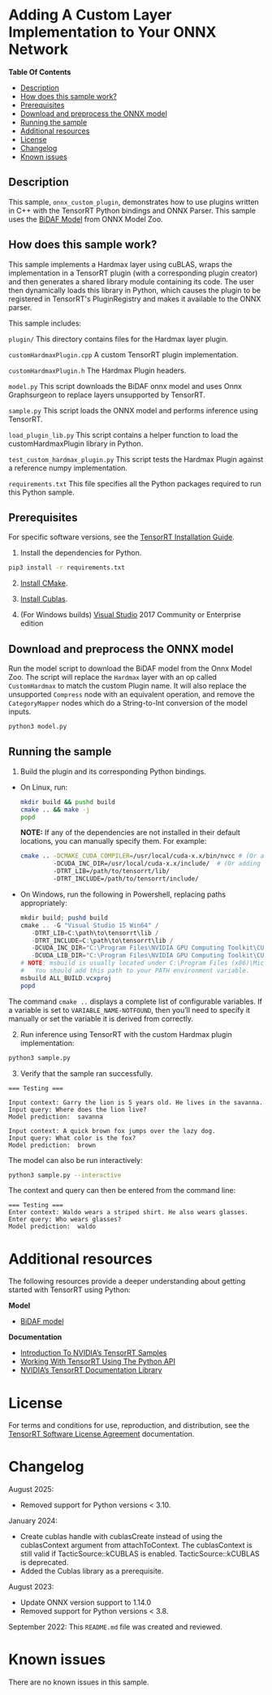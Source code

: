 # Adding A Custom Layer Implementation to Your ONNX Network

**Table Of Contents**
- [Description](#description)
- [How does this sample work?](#how-does-this-sample-work)
- [Prerequisites](#prerequisites)
- [Download and preprocess the ONNX model](#download-the-onnx-model)
- [Running the sample](#running-the-sample)
- [Additional resources](#additional-resources)
- [License](#license)
- [Changelog](#changelog)
- [Known issues](#known-issues)

## Description

This sample, `onnx_custom_plugin`, demonstrates how to use plugins written in C++ with the TensorRT Python bindings and ONNX Parser. This sample uses the [BiDAF Model](https://github.com/onnx/models/tree/main/text/machine_comprehension/bidirectional_attention_flow) from ONNX Model Zoo.

## How does this sample work?

This sample implements a Hardmax layer using cuBLAS, wraps the implementation in a TensorRT plugin (with a corresponding plugin creator) and then generates a shared library module containing its code. The user then dynamically loads this library in Python, which causes the plugin to be registered in TensorRT's PluginRegistry and makes it available to the ONNX parser.

This sample includes:

`plugin/`
This directory contains files for the Hardmax layer plugin.

`customHardmaxPlugin.cpp`
A custom TensorRT plugin implementation.

`customHardmaxPlugin.h`
The Hardmax Plugin headers.

`model.py`
This script downloads the BiDAF onnx model and uses Onnx Graphsurgeon to replace layers unsupported by TensorRT.

`sample.py`
This script loads the ONNX model and performs inference using TensorRT.

`load_plugin_lib.py`
This script contains a helper function to load the customHardmaxPlugin library in Python.

`test_custom_hardmax_plugin.py`
This script tests the Hardmax Plugin against a reference numpy implementation.

`requirements.txt`
This file specifies all the Python packages required to run this Python sample.

## Prerequisites

For specific software versions, see the [TensorRT Installation Guide](https://docs.nvidia.com/deeplearning/sdk/tensorrt-archived/index.html).

1. Install the dependencies for Python.

```bash
pip3 install -r requirements.txt
```

2. [Install CMake](https://cmake.org/download/).

3. [Install Cublas](https://developer.nvidia.com/cublas).

4. (For Windows builds) [Visual Studio](https://visualstudio.microsoft.com/vs/older-downloads/) 2017 Community or Enterprise edition

## Download and preprocess the ONNX model

Run the model script to download the BiDAF model from the Onnx Model Zoo. The script will replace the `Hardmax` layer with an op called `CustomHardmax` to match the custom Plugin name. It will also replace the unsupported `Compress` node with an equivalent operation, and remove the `CategoryMapper` nodes which do a String-to-Int conversion of the model inputs.

```bash
python3 model.py
```

## Running the sample

1.  Build the plugin and its corresponding Python bindings.

   - On Linux, run:
      ```bash
      mkdir build && pushd build
      cmake .. && make -j
      popd
      ```

      **NOTE:** If any of the dependencies are not installed in their default locations, you can manually specify them. For example:
      ```bash
      cmake .. -DCMAKE_CUDA_COMPILER=/usr/local/cuda-x.x/bin/nvcc # (Or adding /path/to/nvcc into $PATH)
               -DCUDA_INC_DIR=/usr/local/cuda-x.x/include/  # (Or adding /path/to/cuda/include into $CPLUS_INCLUDE_PATH)
               -DTRT_LIB=/path/to/tensorrt/lib/
               -DTRT_INCLUDE=/path/to/tensorrt/include/
      ```

   - On Windows, run the following in Powershell, replacing paths appropriately:
      ```ps1
      mkdir build; pushd build
      cmake .. -G "Visual Studio 15 Win64" /
         -DTRT_LIB=C:\path\to\tensorrt\lib /
         -DTRT_INCLUDE=C:\path\to\tensorrt\lib /
         -DCUDA_INC_DIR="C:\Program Files\NVIDIA GPU Computing Toolkit\CUDA\v<CUDA_VERSION>\include" /
         -DCUDA_LIB_DIR="C:\Program Files\NVIDIA GPU Computing Toolkit\CUDA\v<CUDA_VERSION>\lib\x64"
      # NOTE: msbuild is usually located under C:\Program Files (x86)\Microsoft Visual Studio\2017\<EDITION>\MSBuild\<VERSION>\Bin
      #   You should add this path to your PATH environment variable.
      msbuild ALL_BUILD.vcxproj
      popd
      ```

   The command `cmake ..` displays a complete list of configurable variables. If a variable is set to `VARIABLE_NAME-NOTFOUND`, then you’ll need to specify it manually or set the variable it is derived from correctly.

2.  Run inference using TensorRT with the custom Hardmax plugin implementation:
   ```bash
   python3 sample.py
   ```

3.  Verify that the sample ran successfully.
   ```
   === Testing ===

   Input context: Garry the lion is 5 years old. He lives in the savanna.
   Input query: Where does the lion live?
   Model prediction:  savanna

   Input context: A quick brown fox jumps over the lazy dog.
   Input query: What color is the fox?
   Model prediction:  brown
   ```

   The model can also be run interactively:
   ```bash
   python3 sample.py --interactive
   ```

   The context and query can then be entered from the command line:

   ```
   === Testing ===
   Enter context: Waldo wears a striped shirt. He also wears glasses.
   Enter query: Who wears glasses?
   Model prediction:  waldo
   ```

# Additional resources

The following resources provide a deeper understanding about getting started with TensorRT using Python:

**Model**
- [BiDAF model](https://allenai.github.io/bi-att-flow/)

**Documentation**
- [Introduction To NVIDIA’s TensorRT Samples](https://docs.nvidia.com/deeplearning/sdk/tensorrt-sample-support-guide/index.html#samples)
- [Working With TensorRT Using The Python API](https://docs.nvidia.com/deeplearning/sdk/tensorrt-developer-guide/index.html#python_topics)
- [NVIDIA’s TensorRT Documentation Library](https://docs.nvidia.com/deeplearning/sdk/tensorrt-archived/index.html)

# License

For terms and conditions for use, reproduction, and distribution, see the [TensorRT Software License Agreement](https://docs.nvidia.com/deeplearning/sdk/tensorrt-sla/index.html) documentation.

# Changelog
August 2025:
  - Removed support for Python versions < 3.10.

January 2024:
  - Create cublas handle with cublasCreate instead of using the cublasContext argument from attachToContext. The cublasContext is still valid if TacticSource::kCUBLAS is enabled. TacticSource::kCUBLAS is deprecated.
  - Added the Cublas library as a prerequisite.

August 2023:
  - Update ONNX version support to 1.14.0
  - Removed support for Python versions < 3.8.

September 2022: This `README.md` file was created and reviewed.

# Known issues

There are no known issues in this sample.
